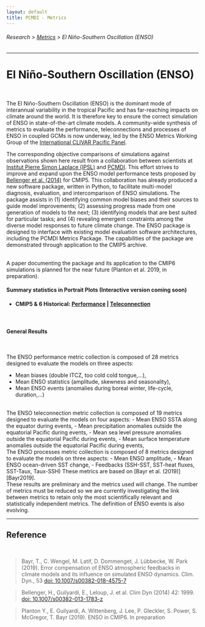 ```yaml
---
layout: default
title: PCMDI - Metrics
---
```

###### Research > [Metrics][Metrics] > El Niño-Southern Oscillation (ENSO)
---

# El Niño-Southern Oscillation (ENSO)
<br>

The El Niño-Southern Oscillation (ENSO) is the dominant mode of interannual variability in the tropical Pacific and has far-reaching impacts on climate around the world. It is therefore key to ensure the correct simulation of ENSO in state-of-the-art climate models. A community-wide synthesis of metrics to evaluate the performance, teleconnections and processes of ENSO in coupled GCMs is now underway, led by the ENSO Metrics Working Group of the [International CLIVAR Pacific Panel][clivar_pacific]. 
<br>

The corresponding objective comparisons of simulations against observations shown here result from a collaboration between scientists at [Institut Pierre Simon Laplace (IPSL)][ipsl] and [PCMDI][pcmdi]. This effort strives to improve and expand upon the ENSO model performance tests proposed by [Bellenger et al. (2014)][Bellenger2014] for CMIP5. This collaboration has already produced a new software package, written in Python, to facilitate multi-model diagnosis, evaluation, and intercomparison of ENSO simulations. The package assists in (1) identifying common model biases and their sources to guide model improvements; (2) assessing progress made from one generation of models to the next; (3) identifying models that are best suited for particular tasks; and (4) revealing emergent constraints among the diverse model responses to future climate change. The ENSO package is designed to interface with existing model evaluation software architectures, including the PCMDI Metrics Package. The capabilities of the package are demonstrated through application to the CMIP5 archive. 

<br>
A paper documenting the package and its application to the CMIP6 simulations is planned for the near future (Planton et al. 2019, in preparation).

<br>

#### Summary statistics in Portrait Plots (Interactive version coming soon)
  - #### CMIP5 & 6 Historical: [Performance][CMIP5_6_enso_perf] | [Teleconnection][CMIP5_6_enso_tel] 

<br>

#### General Results
<br>

The ENSO performance metric collection is composed of 28 metrics designed to evaluate the models on three aspects:
- Mean biases (double ITCZ, too cold cold tongue,...),
- Mean ENSO statistics (amplitude, skewness and seasonality),
- Mean ENSO events (anomalies during boreal winter, life-cycle, duration,...)

<br>
The ENSO teleconnection metric collection is composed of 19 metrics designed to evaluate the models on four aspects:
- Mean ENSO SSTA along the equator during events,
- Mean precipitation anomalies outside the equatorial Pacific during events,
- Mean sea level pressure anomalies outside the equatorial Pacific during events,
- Mean surface temperature anomalies outside the equatorial Pacific during events,

<br>
The ENSO processes metric collection is composed of 8 metrics designed to evaluate the models on three aspects:
- Mean ENSO amplitude,
- Mean ENSO ocean-driven SST change,
- Feedbacks (SSH-SST, SST-heat fluxes, SST-Taux, Taux-SSH)
These metrics are based on [Bayr et al. (2019)][Bayr2019].

<br>
These results are preliminary and the metrics used will change. The number of metrics must be reduced so we are currently investigating the link between metrics to retain only the most scientifically relevant and statistically independent metrics. The definition of ENSO events is also evolving.

---

## Reference
<br>

  > Bayr, T., C. Wengel, M. Latif, D. Dommenget, J. Lübbecke, W. Park (2019). Error compensation of ENSO atmospheric feedbacks in climate models and its influence on simulated ENSO dynamics. Clim. Dyn., 53 [doi: 10.1007/s00382-018-4575-7][Bayr2019]

  > Bellenger, H., Guilyardi, E., Leloup, J. et al. Clim Dyn (2014) 42: 1999. [doi: 10.1007/s00382-013-1783-z][Bellenger2014]

  > Planton Y., E. Guilyardi, A. Wittenberg, J. Lee, P. Gleckler, S. Power, S. McGregor, T. Bayr (2019). ENSO in CMIP6. In preparation


[clivar_pacific]: http://www.clivar.org/clivar-panels/pacific
[pcmdi]: https://pcmdi.llnl.gov/
[ipsl]: https://www.ipsl.fr/

[Bayr2019]: https://doi.org/10.1007/s00382-018-4575-7
[Bellenger2014]: https://doi.org/10.1007/s00382-013-1783-z

[CMIP5_6_enso_perf]: {{site.baseurl}}/research/metrics/enso/cmip5_6_enso_perf.html
[CMIP5_6_enso_tel]: {{site.baseurl}}/research/metrics/enso/cmip5_6_enso_tel.html

[Metrics]:{{site.baseurl}}/research/metrics/index.html
